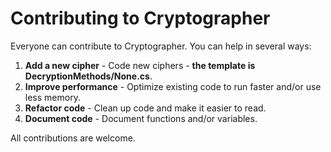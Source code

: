# Contributing to Cryptographer

Everyone can contribute to Cryptographer. You can help in several ways:

1. <b>Add a new cipher</b> - Code new ciphers - <b>the template is DecryptionMethods/None.cs</b>.
2. <b>Improve performance</b> - Optimize existing code to run faster and/or use less memory.
3. <b>Refactor code</b> - Clean up code and make it easier to read.
4. <b>Document code</b> - Document functions and/or variables.

All contributions are welcome.

